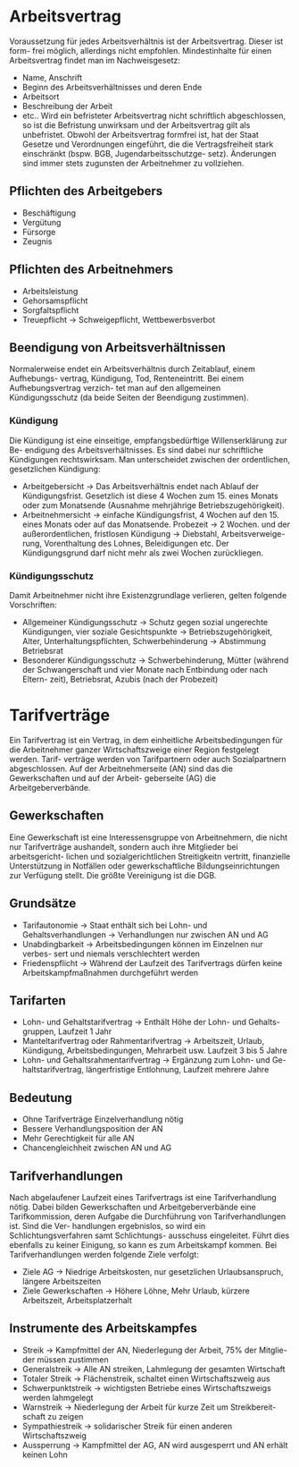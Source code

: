 # Arbeitsvertrag
Voraussetzung für jedes Arbeitsverhältnis ist der Arbeitsvertrag. Dieser ist form-
frei möglich, allerdings nicht empfohlen. Mindestinhalte für einen Arbeitsvertrag
findet man im Nachweisgesetz:
- Name, Anschrift
- Beginn des Arbeitsverhältnisses und deren Ende
- Arbeitsort
- Beschreibung der Arbeit
- etc..
Wird ein befristeter Arbeitsvertrag nicht schriftlich abgeschlossen, so ist die
Befristung unwirksam und der Arbeitsvertrag gilt als unbefristet. Obwohl der
Arbeitsvertrag formfrei ist, hat der Staat Gesetze und Verordnungen eingeführt,
die die Vertragsfreiheit stark einschränkt (bspw. BGB, Jugendarbeitsschutzge-
setz). Änderungen sind immer stets zugunsten der Arbeitnehmer zu vollziehen.
## Pflichten des Arbeitgebers
- Beschäftigung
- Vergütung
- Fürsorge
- Zeugnis
## Pflichten des Arbeitnehmers
- Arbeitsleistung
- Gehorsamspflicht
- Sorgfaltspflicht
- Treuepflicht → Schweigepflicht, Wettbewerbsverbot
## Beendigung von Arbeitsverhältnissen
Normalerweise endet ein Arbeitsverhältnis durch Zeitablauf, einem Aufhebungs-
vertrag, Kündigung, Tod, Renteneintritt. Bei einem Aufhebungsvertrag verzich-
tet man auf den allgemeinen Kündigungsschutz (da beide Seiten der Beendigung
zustimmen).
### Kündigung
Die Kündigung ist eine einseitige, empfangsbedürftige Willenserklärung zur Be-
endigung des Arbeitsverhältnisses. Es sind dabei nur schriftliche Kündigungen
rechtswirksam.
Man unterscheidet zwischen der ordentlichen, gesetzlichen Kündigung:
- Arbeitgebersicht → Das Arbeitsverhältnis endet nach Ablauf der
Kündigungsfrist. Gesetzlich ist diese 4 Wochen zum 15. eines Monats oder
zum Monatsende (Ausnahme mehrjährige Betriebszugehörigkeit).
- Arbeitnehmersicht → einfache Kündigungsfrist, 4 Wochen auf den 15.
eines Monats oder auf das Monatsende. Probezeit → 2 Wochen.
und der außerordentlichen, fristlosen Kündigung → Diebstahl, Arbeitsverweige-
rung, Vorenthaltung des Lohnes, Beleidigungen etc. Der Kündigungsgrund darf
nicht mehr als zwei Wochen zurückliegen.
### Kündigungsschutz
Damit Arbeitnehmer nicht ihre Existenzgrundlage verlieren, gelten folgende
Vorschriften:
- Allgemeiner Kündigungsschutz → Schutz gegen sozial ungerechte
Kündigungen, vier soziale Gesichtspunkte → Betriebszugehörigkeit, Alter,
Unterhaltungspflichten, Schwerbehinderung → Abstimmung Betriebsrat
- Besonderer Kündigungsschutz → Schwerbehinderung, Mütter (während
der Schwangerschaft und vier Monate nach Entbindung oder nach Eltern-
zeit), Betriebsrat, Azubis (nach der Probezeit)
# Tarifverträge
Ein Tarifvertrag ist ein Vertrag, in dem einheitliche Arbeitsbedingungen für die
Arbeitnehmer ganzer Wirtschaftszweige einer Region festgelegt werden. Tarif-
verträge werden von Tarifpartnern oder auch Sozialpartnern abgeschlossen. Auf
der Arbeitnehmerseite (AN) sind das die Gewerkschaften und auf der Arbeit-
geberseite (AG) die Arbeitgeberverbände.
## Gewerkschaften
Eine Gewerkschaft ist eine Interessensgruppe von Arbeitnehmern, die nicht
nur Tarifverträge aushandelt, sondern auch ihre Mitglieder bei arbeitsgericht-
lichen und sozialgerichtlichen Streitigkeitn vertritt, finanzielle Unterstützung
in Notfällen oder gewerkschaftliche Bildungseinrichtungen zur Verfügung stellt.
Die größte Vereinigung ist die DGB.
## Grundsätze
- Tarifautonomie → Staat enthält sich bei Lohn- und Gehaltsverhandlungen
→ Verhandlungen nur zwischen AN und AG
- Unabdingbarkeit → Arbeitsbedingungen können im Einzelnen nur verbes-
sert und niemals verschlechtert werden
- Friedenspflicht → Während der Laufzeit des Tarifvertrags dürfen keine
Arbeitskampfmaßnahmen durchgeführt werden
## Tarifarten
- Lohn- und Gehaltstarifvertrag → Enthält Höhe der Lohn- und Gehalts-
gruppen, Laufzeit 1 Jahr
- Manteltarifvertrag oder Rahmentarifvertrag → Arbeitszeit, Urlaub, Kündigung,
Arbeitsbedingungen, Mehrarbeit usw. Laufzeit 3 bis 5 Jahre
- Lohn- und Gehaltsrahmentarifvertrag → Ergänzung zum Lohn- und Ge-
haltstarifvertrag, längerfristige Entlohnung, Laufzeit mehrere Jahre
## Bedeutung
- Ohne Tarifverträge Einzelverhandlung nötig
- Bessere Verhandlungsposition der AN
- Mehr Gerechtigkeit für alle AN
- Chancengleichheit zwischen AN und AG
## Tarifverhandlungen
Nach abgelaufener Laufzeit eines Tarifvertrags ist eine Tarifverhandlung nötig.
Dabei bilden Gewerkschaften und Arbeitgeberverbände eine Tarifkommission,
deren Aufgabe die Durchführung von Tarifverhandlungen ist. Sind die Ver-
handlungen ergebnislos, so wird ein Schlichtungsverfahren samt Schlichtungs-
ausschuss eingeleitet. Führt dies ebenfalls zu keiner Einigung, so kann es zum
Arbeitskampf kommen. Bei Tarifverhandlungen werden folgende Ziele verfolgt:
- Ziele AG → Niedrige Arbeitskosten, nur gesetzlichen Urlaubsanspruch,
längere Arbeitszeiten
- Ziele Gewerkschaften → Höhere Löhne, Mehr Urlaub, kürzere Arbeitszeit,
Arbeitsplatzerhalt
## Instrumente des Arbeitskampfes
- Streik → Kampfmittel der AN, Niederlegung der Arbeit, 75% der Mitglie-
der müssen zustimmen
- Generalstreik → Alle AN streiken, Lahmlegung der gesamten Wirtschaft
- Totaler Streik → Flächenstreik, schaltet einen Wirtschaftszweig aus
- Schwerpunktstreik → wichtigsten Betriebe eines Wirtschaftszweigs werden
lahmgelegt
- Warnstreik → Niederlegung der Arbeit für kurze Zeit um Streikbereit-
schaft zu zeigen
- Sympathiestreik → solidarischer Streik für einen anderen Wirtschaftszweig
- Aussperrung → Kampfmittel der AG, AN wird ausgesperrt und AN erhält
keinen Lohn
